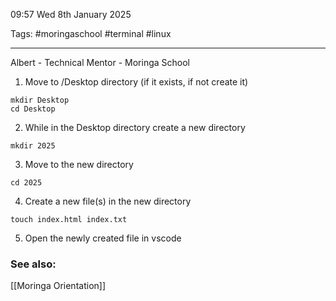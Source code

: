 09:57 Wed 8th January 2025

Tags: #moringaschool #terminal #linux

------------------------------------
Albert - Technical Mentor - Moringa School

1. Move to /Desktop directory (if it exists, if not create it)
```
mkdir Desktop
cd Desktop
```
2. While in the Desktop directory create a new directory
```
mkdir 2025
```
3. Move to the new directory
```
cd 2025
```
4. Create a new file(s) in the new directory
```
touch index.html index.txt
```
5. Open the newly created file in vscode
### See also:
[[Moringa Orientation]]